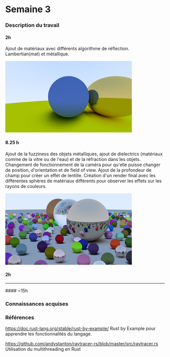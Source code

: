 # Semaine 3

### Description du travail

#### 2h
Ajout de matériaux avec différents algorithme de réflection. Lambertian(mat) et métallique. 

![ExempleFinal](./images/exempleMateriau.png)

#### 8.25 h
Ajout de la fuzziness des objets métalliques, ajout de dielectrics (matériaux comme de la vitre ou de l'eau) et de la réfraction dans les objets. Changement de fonctionnement de la caméra pour qu'elle puisse changer de position, d'orientation et de field of view. Ajout de la profondeur de champ pour créer un effet de lentille. Création d'un render final avec les différentes sphères de matériaux différents pour observer les effets sur les rayons de couleurs.

![ExempleFinal](./images/exempleFinal.png)

#### 2h

<hr/>
#### ~15h

### Connaissances acquises

### Références

https://doc.rust-lang.org/stable/rust-by-example/ Rust by Example pour apprendre les fonctionnalités du langage.

https://github.com/andystanton/raytracer-rs/blob/master/src/raytracer.rs Utilisation du multithreading en Rust